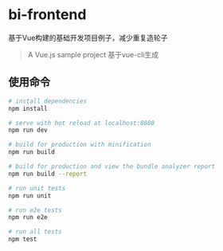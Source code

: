 # bi-frontend
基于Vue构建的基础开发项目例子，减少重复造轮子
> A Vue.js sample project
> 基于vue-cli生成


## 使用命令

``` bash
# install dependencies
npm install

# serve with hot reload at localhost:8080
npm run dev

# build for production with minification
npm run build

# build for production and view the bundle analyzer report
npm run build --report

# run unit tests
npm run unit

# run e2e tests
npm run e2e

# run all tests
npm test
```
